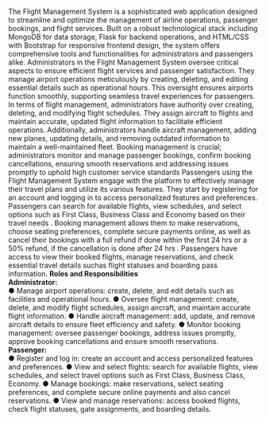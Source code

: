 The Flight Management System is a sophisticated web application designed to streamline and optimize the management of airline operations, passenger bookings, and flight services. Built on a robust technological stack including MongoDB for data storage, Flask for backend operations, and HTML/CSS with Bootstrap for responsive frontend design, the system offers comprehensive tools and functionalities for administrators and passengers alike.
Administrators in the Flight Management System oversee critical aspects to ensure efficient flight services and passenger satisfaction. They manage airport operations meticulously by creating, deleting, and editing essential details such as operational hours. This oversight ensures airports function smoothly, supporting seamless travel experiences for passengers. In terms of flight management, administrators have authority over creating, deleting, and modifying flight schedules. They assign aircraft to flights and maintain accurate, updated flight information to facilitate efficient operations. Additionally, administrators handle aircraft management, adding new planes, updating details, and removing outdated information to
maintain a well-maintained fleet. Booking management is crucial; administrators monitor and manage passenger bookings, confirm booking cancellations, ensuring smooth reservations and addressing issues promptly to uphold high customer service standards Passengers using the Flight Management System engage with the platform to effectively manage their travel plans and utilize its various features. They start by registering for an account and logging in to access personalized features and preferences. Passengers can search for available flights, view schedules, and select options such as First Class, Business Class and Economy based on their travel needs . Booking management allows them to make reservations, choose seating preferences, complete secure payments online, as well as cancel their bookings with a full refund if done within the first 24 hrs or a 50% refund, if the cancellation is done after 24 hrs . Passengers have access to view their booked flights, manage reservations, and check essential travel details suchas flight statuses and boarding pass information.
**Roles and Responsibilities** <br/>
**Administrator:** <br/>
● Manage airport operations: create, delete, and edit details such as facilities and operational hours.
● Oversee flight management: create, delete, and modify flight schedules, assign aircraft, and maintain accurate flight information.
● Handle aircraft management: add, update, and remove aircraft details to ensure fleet efficiency and safety.
● Monitor booking management: oversee passenger bookings, address issues promptly, approve booking cancellations and ensure smooth
reservations.
**Passenger:** <br/>
● Register and log in: create an account and access personalized features and preferences.
● View and select flights: search for available flights, view schedules, and select travel options such as First Class, Business Class, Economy.
● Manage bookings: make reservations, select seating preferences, and complete secure online payments and also cancel reservations.
● View and manage reservations: access booked flights, check flight statuses, gate assignments, and boarding details.
